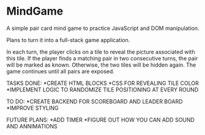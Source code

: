 # MindGame
A simple pair card mind game to practice JavaScript and DOM manipulation. 

Plans to turn it into a full-stack game application.

In each turn, the player clicks on a tile to reveal the picture associated with this tile.
If the player finds a matching pair in two consecutive turns, the pair will be marked as known.
Otherwise, the two tiles will be hidden again. The game continues until all pairs are exposed.


TASKS DONE:
*CREATE HTML BLOCKS
*CSS FOR REVEALING TILE COLOR
*IMPLEMENT LOGIC TO RANDOMIZE TILE POSITIONING AT EVERY ROUND


TO DO:
*CREATE BACKEND FOR SCOREBOARD AND LEADER BOARD
*IMPROVE STYLING 

FUTURE PLANS:
*ADD TIMER
*FIGURE OUT HOW YOU CAN ADD SOUND AND ANNIMATIONS
